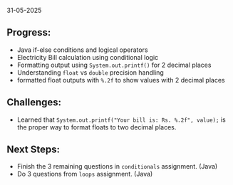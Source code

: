 31-05-2025

## Progress:
* Java if-else conditions and logical operators
* Electricity Bill calculation using conditional logic
* Formatting output using `System.out.printf()` for 2 decimal places
* Understanding `float` vs `double` precision handling
*  formatted float outputs with `%.2f` to show values with 2 decimal places

## Challenges:
* Learned that `System.out.printf("Your bill is: Rs. %.2f", value);` is the proper way to format floats to two decimal places.

## Next Steps:
* Finish the 3 remaining questions in `conditionals` assignment. (Java)
* Do 3 questions from `loops` assignment. (Java)